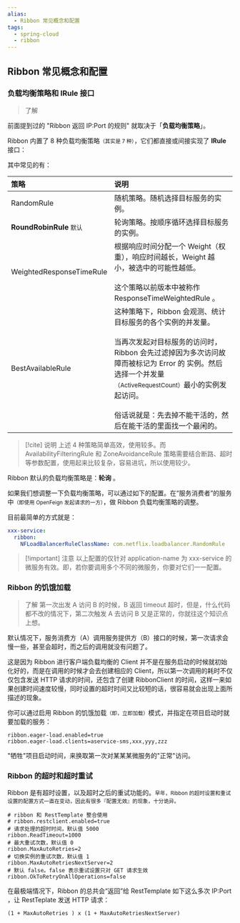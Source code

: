 ```yaml
---
alias: 
  - Ribbon 常见概念和配置
tags: 
  - spring-cloud
  - ribbon
---
```


## Ribbon 常见概念和配置

### 负载均衡策略和 IRule 接口

> 了解

前面提到过的 "Ribbon 返回 IP:Port 的规则" 就取决于「**负载均衡策略**」。

Ribbon 内置了 8 种负载均衡策略<small>（其实是 7 种）</small>，它们都直接或间接实现了 **IRule** 接口：

其中常见的有：

| 策略 | 说明 |
| :- | :- |
| RandomRule | 随机策略。随机选择目标服务的实例。|
| **RoundRobinRule** <small>默认</small> | 轮询策略。按顺序循环选择目标服务的实例。|
| WeightedResponseTimeRule | 根据响应时间分配一个 Weight（权重），响应时间越长，Weight 越小，被选中的可能性越低。<br><br>这个策略以前版本中被称作 ResponseTimeWeightedRule 。|
| BestAvailableRule | 这种策略下，Ribbon 会观测、统计目标服务的各个实例的并发量。<br><br>当再次发起对目标服务的访问时，Ribbon 会先过滤掉因为多次访问故障而被标记为 Error 的 实例。然后选择一个并发量<small>（ActiveRequestCount）</small>最小的实例发起访问。<br><br>俗话说就是：先去掉不能干活的，然后在能干活的里面找一个最闲的。|


> [!cite] 说明
> 上述 4 种策略简单高效，使用较多。而 AvailabilityFilteringRule 和 ZoneAvoidanceRule 策略需要结合断路、超时等参数配置，使用起来比较复杂，容易进坑，所以使用较少。

Ribbon 默认的负载均衡策略是：**轮询** 。

如果我们想调整一下负载均衡策略，可以通过如下的配置。在“服务消费者”的服务中<small>（即使用 OpenFeign 发起请求的一方）</small>，做 Ribbon 负载均衡策略的调整。

目前最简单的方式就是：

```yml
xxx-service:
  ribbon:
    NFLoadBalancerRuleClassName: com.netflix.loadbalancer.RandomRule
```

> [!important] 注意
以上配置的仅针对 application-name 为 xxx-service 的微服务有效。即，若你要调用多个不同的微服务，你要对它们一一配置。

### Ribbon 的饥饿加载

> 了解
> 第一次出发 A 访问 B 的时候，B 返回 timeout 超时，但是，什么代码都不改的情况下，第二次触发 A 去访问 B 又是正常的，你就往这个知识点上想。

默认情况下，服务消费方（A）调用服务提供方（B）接口的时候，第一次请求会慢一些，甚至会超时，而之后的调用就没有问题了。

这是因为 Ribbon 进行客户端负载均衡的 Client 并不是在服务启动的时候就初始化好的，而是在调用的时候才会去创建相应的 Client，所以第一次调用的耗时不仅仅包含发送 HTTP 请求的时间，还包含了创建 RibbonClient 的时间，这样一来如果创建时间速度较慢，同时设置的超时时间又比较短的话，很容易就会出现上面所描述的现象。

你可以通过启用 Ribbon 的饥饿加载<small>（即，立即加载）</small>模式，并指定在项目启动时就要加载的服务：

``` properties
ribbon.eager-load.enabled=true
ribbon.eager-load.clients=aservice-sms,xxx,yyy,zzz
```

"牺牲"项目启动时间，来换取第一次对某某某微服务的"正常"访问。


### Ribbon 的超时和超时重试

Ribbon 是有超时设置，以及超时之后的重试功能的。<small>早年，Ribbon 的超时设置和重试设置的配置方式一直在变动，因此有很多『配置无效』的现象，十分诡异。</small>

``` properties
# ribbon 和 RestTemplate 整合使用
# ribbon.restclient.enabled=true 
# 请求处理的超时时间，默认值 5000 
ribbon.ReadTimeout=1000
# 最大重试次数，默认值 0 
ribbon.MaxAutoRetries=2
# 切换实例的重试次数，默认值 1 
ribbon.MaxAutoRetriesNextServer=2
# 默认 false。false 表示重试设置只对 GET 请求生效
ribbon.OkToRetryOnAllOperations=false
```

在最极端情况下，Ribbon 的总共会“返回”给 RestTemplate 如下这么多次 IP:Port ，让 RestTeplate 发送 HTTP 请求：

``` txt
(1 + MaxAutoRetries ) x (1 + MaxAutoRetriesNextServer)
```  
